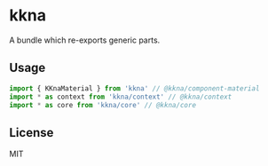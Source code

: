 # kkna

A bundle which re-exports generic parts.

## Usage

```ts
import { KKnaMaterial } from 'kkna' // @kkna/component-material
import * as context from 'kkna/context' // @kkna/context
import * as core from 'kkna/core' // @kkna/core
```

## License

MIT
